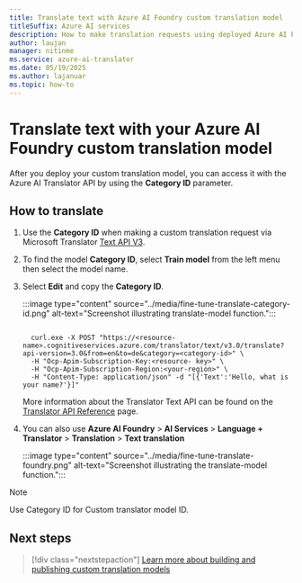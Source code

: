 ```yaml
---
title: Translate text with Azure AI Foundry custom translation model
titleSuffix: Azure AI services
description: How to make translation requests using deployed Azure AI Foundry custom translation model
author: laujan
manager: nitinme
ms.service: azure-ai-translator
ms.date: 05/19/2025
ms.author: lajanuar
ms.topic: how-to
---
```


# Translate text with your Azure AI Foundry custom translation model

After you deploy your custom translation model, you can access it with the Azure AI Translator API by using the **Category ID** parameter.

## How to translate

1. Use the **Category ID** when making a custom translation request via Microsoft Translator [Text API V3](../../../text-translation/reference/v4/translate-api.md?tabs=curl). 

1. To find the model **Category ID**, select **Train model** from the left menu then select the model name.

1. Select **Edit** and copy the  **Category ID**.

   :::image type="content" source="../media/fine-tune-translate-category-id.png" alt-text="Screenshot illustrating translate-model function.":::

   ```http

     curl.exe -X POST "https://<resource-name>.cognitiveservices.azure.com/translator/text/v3.0/translate?api-version=3.0&from=en&to=de&category=<category-id>" \
     -H "Ocp-Apim-Subscription-Key:<resource- key>" \
     -H "Ocp-Apim-Subscription-Region:<your-region>" \
     -H "Content-Type: application/json" -d "[{'Text':'Hello, what is your name?'}]"

   ```

   More information about the Translator Text API can be found on the [Translator API Reference](../../../text-translation/reference/v4/translate-api.md) page.

1. You can also use **Azure AI Foundry** > **AI Services** > **Language + Translator** > **Translation** > **Text translation**

   :::image type="content" source="../media/fine-tune-translate-foundry.png" alt-text="Screenshot illustrating the translate-model function.":::

> [!NOTE]
>
> Use Category ID for Custom translator model ID.

## Next steps

> [!div class="nextstepaction"]
> [Learn more about building and publishing custom translation models](../beginners-guide.md)
